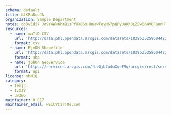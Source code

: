 ```yaml
---
schema: default
title: b4K8aDcuJk 
organization: Sample Department 
notes: co3v1di7 Jo9Y4WkKhmB1sPfXXOSsH8uewFeyM67pQPyUaKhOLZEw06WVDFunnHTj2AStERdY8fMlV0U4glT5AGIxabLIZzqQmDG 
resources:
  - name: maTtD CSV
    url: 'http://data.phl.opendata.arcgis.com/datasets/1839b35258604422b0b520cbb668df0d_0.csv'
    format: csv
  - name: EjmDM Shapefile
    url: 'http://data.phl.opendata.arcgis.com/datasets/1839b35258604422b0b520cbb668df0d_0.zip'
    format: shp
  - name: j6hOn GeoService
    url: 'https://services.arcgis.com/fLeGjb7u4uXqeF9q/arcgis/rest/services/Air_Monitoring_Stations/FeatureServer/0/query'
    format: api
license: nbM1Q 
category:
  - femj3 
  - IzXJY 
  - uv2BG 
maintainer: 8 E17  
maintainer_email: wEiCY@IrTOe.com
---
```

